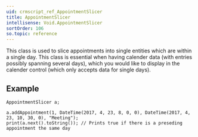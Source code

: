 ```yaml
---
uid: crmscript_ref_AppointmentSlicer
title: AppointmentSlicer
intellisense: Void.AppointmentSlicer
sortOrder: 106
so.topic: reference
---
```


This class is used to slice appointments into single entities which are within a single day. This class is essential when having calender data (with entries possibly spanning several days), which you would like to display in the calender control (which only accepts data for single days).



## Example


    AppointmentSlicer a;
    
    a.addAppointment(1, DateTime(2017, 4, 23, 8, 0, 0), DateTime(2017, 4, 23, 10, 30, 0), "Meeting");
    print(a.next().toString()); // Prints true if there is a preseding appointment the same day
